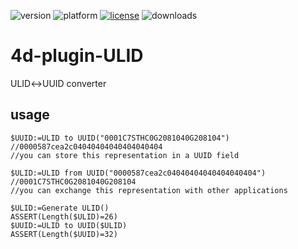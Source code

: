 ![version](https://img.shields.io/badge/version-20%2B-E23089)
![platform](https://img.shields.io/static/v1?label=platform&message=mac-intel%20|%20mac-arm%20|%20win-64&color=blue)
[![license](https://img.shields.io/github/license/miyako/4d-plugin-ULID)](LICENSE)
![downloads](https://img.shields.io/github/downloads/miyako/4d-plugin-ULID/total)

# 4d-plugin-ULID
ULID↔UUID converter 

## usage

```4d
$UUID:=ULID to UUID("0001C7STHC0G2081040G208104")
//0000587cea2c04040404040404040404
//you can store this representation in a UUID field

$ULID:=ULID from UUID("0000587cea2c04040404040404040404")
//0001C7STHC0G2081040G208104
//you can exchange this representation with other applications

$ULID:=Generate ULID()
ASSERT(Length($ULID)=26)
$UUID:=ULID to UUID($ULID)
ASSERT(Length($UUID)=32)
```
